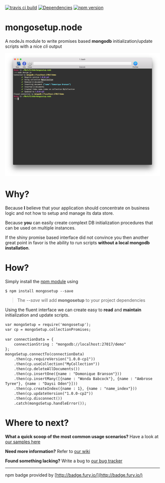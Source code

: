 [![travis ci build](https://api.travis-ci.org/dejanfajfar/mongosetup.node.svg)](https://travis-ci.org/dejanfajfar/mongosetup.node)
[![Dependencies](https://david-dm.org/dejanfajfar/mongosetup.node.svg)](https://david-dm.org/dejanfajfar/mongosetup.node)
[![npm version](https://badge.fury.io/js/mongosetup.svg)](https://badge.fury.io/js/mongosetup)


# mongosetup.node

A nodeJs module to write promises based __mongodb__ initialization/update scripts with a nice _cli_ output

![sample output](https://raw.githubusercontent.com/dejanfajfar/mongosetup.node/master/misc/output.png)

# Why?

Because __I__ believe that your application should concentrate on business logic and not how to setup and manage its data store.

Because __you__ can easily create complext DB initialization procedures that can be used on multiple instances. 

If the shiny promise based interface did not convince you then another great point in favor is the ability to run scripts __without a local mongodb installation__.

# How?

Simply install the [npm module](https://badge.fury.io/js/mongosetup) using

	$ npm install mongosetup --save

> The _--save_ will add __mongosetup__ to your project dependencies

Using the fluent interface we can create easy to __read__ and __maintain__ initialization and update scripts.

	var mongoSetup = require('mongosetup');
	var cp = mongoSetup.collectionPromises;
	
	var connectionData = {
		connectionString : "mongodb://localhost:27017/demo"
	};
	mongoSetup.connectTo(connectionData)
		.then(cp.requireVersion("1.0.0-cp1"))
		.then(cp.useCollection("MyCollection"))
		.then(cp.deleteAllDocuments())
		.then(cp.insertOne({name : "Domonique Branson"}))
		.then(cp.insertMany([{name : "Wonda	Babcock"}, {name : "Ambrose	Tyree"}, {name : "Daysi	Oden"}]))
		.then(cp.createIndex({name : 1}, {name : "name_index"}))
		.then(cp.updateVersion("1.0.0-cp2"))
		.then(cp.disconnect())
		.catch(mongoSetup.handleError());

# Where to next?

__What a quick scoop of the most common usage scenarios?__ Have a look at [our samples here](https://github.com/dejanfajfar/mongosetup.node/tree/master/examples)

__Need more information?__ Refer to [our wiki](https://github.com/dejanfajfar/mongosetup.node/wiki)

__Found something lacking?__ Write a bug to [our bug tracker](https://github.com/dejanfajfar/mongosetup.node/issues)

---

npm badge provided by [http://badge.fury.io/](http://badge.fury.io/)